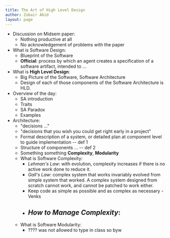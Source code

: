 ```yaml
---
title: The Art of High Level Design 
author: Zubair Abid
layout: page
---
```


- Discussion on Midsem paper:
    - Nothing productive at all
    - No acknowledgement of problems with the paper
- What is Software Design:
    - Blueprint of the Software
    - **Official**: process by which an agent creates a specification of a software artifact, intended to ...
- What is **High Level Design**:
    - Big Picture of the Software, Software Architecture
    - Design of each of those components of the Software Architecture is HLD.
- Overview of the day:
    - SA introduction
    - Traits
    - SA Paradox
    - Examples
- Architecture:
    - "decisions ..."
    - "decisions that you wish you could get right early in a project"
    - Formal description of a system, or detailed plan at component level to guide implementation -- def 1
    - Structure of components ... -- def 2
    - Something something **Complexity**, **Modularity**
    - What is Software Complexity:
        - *Lehman's Law*: with evolution, complexity increases if there is no active work done to reduce it.
        - *Gall's Law*: complex system that works invariably evolved from simple system that worked. A complex system designed from scratch cannot work, and cannot be patched to work either.
        - Keep code as simple as possible and as complex as necessary - Venks
        - *How to Manage Complexity*:
            - 
    - What is Software Modularity:
        - ???? was not allowed to type in class so byw
